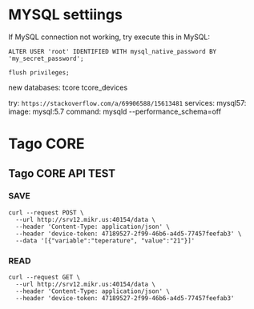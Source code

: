 # MYSQL settiings
If MySQL connection not working, try execute this in MySQL:
```
ALTER USER 'root' IDENTIFIED WITH mysql_native_password BY 'my_secret_password';

flush privileges;
```

new databases:
tcore
tcore_devices



try: `https://stackoverflow.com/a/69906588/15613481`
services:
  mysql57:
    image: mysql:5.7
    command: mysqld --performance_schema=off



# Tago CORE

## Tago CORE API TEST

### SAVE
```
curl --request POST \
  --url http://srv12.mikr.us:40154/data \
  --header 'Content-Type: application/json' \
  --header 'device-token: 47189527-2f99-46b6-a4d5-77457feefab3' \
  --data '[{"variable":"teperature", "value":"21"}]'
```

### READ
```
curl --request GET \
  --url http://srv12.mikr.us:40154/data \
  --header 'Content-Type: application/json' \
  --header 'device-token: 47189527-2f99-46b6-a4d5-77457feefab3'
```
